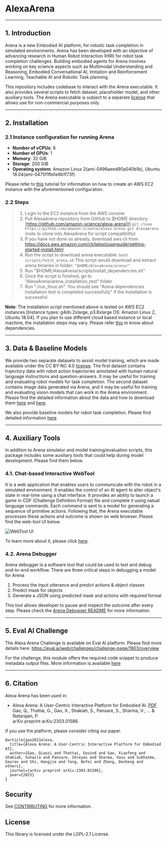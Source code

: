 # AlexaArena

---
## 1. Introduction
Arena is a new Embodied AI platform, for robotic task completion in simulated environments. Arena has been developed 
with an objective of advancing research in Human Robot Interaction (HRI) for robot task completion challenges. 
Building embodied agents for Arena involves working on key science aspects such as Multimodal Understanding and 
Reasoning, Embodied Conversational AI, Imitation and Reinforcement Learning, Teachable AI and Robotic Task planning.

This repository includes codebase to interact with the Arena executable. It also provides several scripts to fetch 
dataset, placeholder model, and other auxiliary tools. The Arena executable is subject to a separate 
[license](ARENA_EXECUTABLE_LICENSE) that allows use for non-commercial purposes only.

---

## 2. Installation

### 2.1 Instance configuration for running Arena
* **Number of vCPUs**: 8
* **Number of GPUs**: 1
* **Memory**: 32 GiB
* **Storage**: 200 GiB
* **Operating system**: Amazon Linux 2(ami-0496aeed90a040b1b), Ubuntu 18.04(ami-0475f1fb0e9b1f73f)

Please refer to [this](https://docs.aws.amazon.com/AWSEC2/latest/UserGuide/EC2_GetStarted.html) tutorial for information
on how to create an AWS EC2 instance with the aforementioned configuration.

### 2.2 Steps

> 1. Login to the EC2 instance from the AWS console
> 2. Pull AlexaArena repository from GitHub to $HOME directory: [https://github.com/amazon-science/alexa-arena]() ```git clone https://github.com/amazon-science/alexa-arena.git AlexaArena``` (note to clone into AlexaArena for script compatibility)
> 3. If you have not done so already, download aws cli from https://docs.aws.amazon.com/cli/latest/userguide/getting-started-install.html
> 4. Run the script to download arena executable: ``` bash scripts/fetch_arena.sh ``` This script 
would download and extract arena binaries in folder: ```"$HOME/AlexaArena/arena/"```
> 5. Run "$HOME/AlexaArena/scripts/install_dependencies.sh"
> 6. Once the script is finished, go to "AlexaArena/arena_installation_test" folder
> 7. Run "./run_linux.sh". You should see "Arena dependencies installation test is completed successfully" if the 
installation is successful.

**Note**: The installation script mentioned above is tested on AWS EC2 instances [Instance types: g4dn.2xlarge, 
p3.8xlarge OS: Amazon Linux 2, Ubuntu 18.04]. If you plan to use different cloud based instance 
or local machine, the installation steps may vary. Please refer [this](scripts/install_dependencies.sh) to know 
about dependencies.

---

## 3. Data & Baseline Models
We provide two separate datasets to assist model training, which are made available under the CC BY-NC 4.0 [license](DATA_LICENSE). The 
first dataset contains trajectory data with robot action trajectories annotated with human natural language instructions 
and question-answers. It may be useful for training and evaluating robot models for task completion. The second dataset 
contains image data generated via Arena, and it may be useful for training and evaluating vision models that can work in 
the Arena environment. Please find the detailed information about the data and how to download them 
[here](data/trajectory-data/README.md) and [here](data/vision-data/README.md).

We also provide baseline models for robot task completion. Please find detailed information [here](modeling/README.md)

---
## 4. Auxiliary Tools

In addition to Arena simulator and model training/evaluation scripts, this package includes some auxiliary tools that 
could help during model development. Please find them below.

### 4.1. Chat-based Interactive WebTool
It is a web application that enables users to communicate with the robot in a simulated environment. It enables the 
control of an AI agent to alter object's state in real-time using a chat interface. It provides an ability to launch 
a game in CDF (Challenge Definition Format) file and complete it using natual language commands. Each command is sent to
a model for generating a sequence of primitive actions. Following that, the Arena executable processes these actions and 
outcome is shown on web browser. Please find the web-tool UI below.

![WebTool UI](images/place-control-panel.png)

To learn more about it, please click [here](./web_tool/README.md).

### 4.2. Arena Debugger
Arena debugger is a software tool that could be used to test and debug end-to-end workflow. There are three critical steps 
in debugging a model for Arena
1. Process the input utterance and predict actions & object classes
2. Predict mask for objects
3. Generate a JSON using predicted mask and actions with required format

This tool allows developer to pause and inspect the outcome after every step. Please check the 
[Arena Debugger README](./debugger/README.md) for more information.

---

## 5. Eval AI Challenge
The Alexa Arena Challenge is available on Eval AI platform. Please find more details here: https://eval.ai/web/challenges/challenge-page/1903/overview

For the challenge, this module offers the required code snippet to produce metadata output files. More information is 
available [here](./eval_ai/README.md)

---

## 6. Citation
Alexa Arena has been used in:

- Alexa Arena: A User-Centric Interactive Platform for Embodied AI. [PDF](https://arxiv.org/pdf/2303.01586) <br/>
Gao, Q., Thattai, G., Gao, X., Shakiah, S., Pansare, S., Sharma, V., ... & Natarajan, P. <br/>
arXiv preprint arXiv:2303.01586.

If you use the platform, please consider citing our paper. 

```
@article{gao2023alexa,
  title={Alexa Arena: A User-Centric Interactive Platform for Embodied AI},
  author={Gao, Qiaozi and Thattai, Govind and Gao, Xiaofeng and Shakiah, Suhaila and Pansare, Shreyas and Sharma, Vasu and Sukhatme, Gaurav and Shi, Hangjie and Yang, Bofei and Zheng, Desheng and others},
  journal={arXiv preprint arXiv:2303.01586},
  year={2023}
}
```

## Security

See [CONTRIBUTING](CONTRIBUTING.md#security-issue-notifications) for more information.

## License

This library is licensed under the LGPL-2.1 License.
